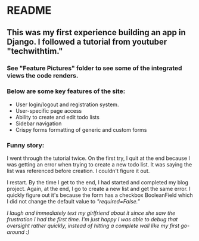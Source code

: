 # README

## This was my first experience building an app in Django. I followed a tutorial from youtuber "techwithtim."

### See "Feature Pictures" folder to see some of the integrated views the code renders.

### Below are some key features of the site:
* User login/logout and registration system.   
* User-specific page access
* Ability to create and edit todo lists
* Sidebar navigation
* Crispy forms formatting of generic and custom forms

### Funny story:

I went through the tutorial twice. On the first try, I quit at the end because I was getting an error 
when trying to create a new todo list. It was saying the list was referenced before creation. I couldn't figure it out.

I restart. By the time I get to the end, I had started and completed my 
blog project. Again, at the end, I go to create a new list and get the same error. 
I quickly figure out it's because the form has a checkbox BooleanField which I did not
change the default value to <i>"required=False."

I laugh and immediately text my girlfriend about it since she saw the frustration I had the first time. 
I'm just happy I was able to debug that  oversight rather quickly, instead of hitting a complete wall like my first go-around :)
